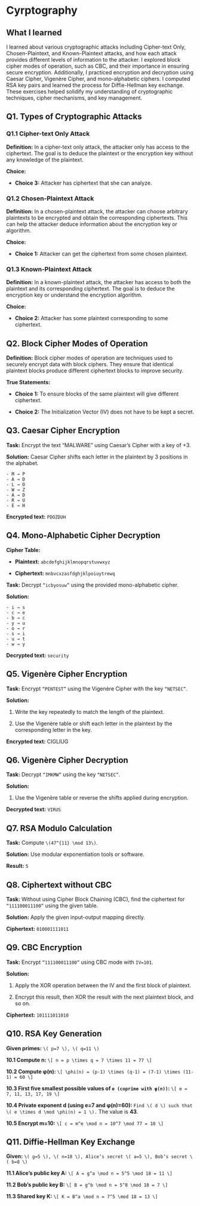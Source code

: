 # Cyrptography

## What I learned

I learned about various cryptographic attacks including Cipher-text Only, Chosen-Plaintext, and Known-Plaintext attacks, and how each attack provides different levels of information to the attacker. I explored block cipher modes of operation, such as CBC, and their importance in ensuring secure encryption. Additionally, I practiced encryption and decryption using Caesar Cipher, Vigenère Cipher, and mono-alphabetic ciphers. I computed RSA key pairs and learned the process for Diffie-Hellman key exchange. These exercises helped solidify my understanding of cryptographic techniques, cipher mechanisms, and key management.

## Q1. Types of Cryptographic Attacks

### Q1.1 Cipher-text Only Attack
**Definition:** In a cipher-text only attack, the attacker only has access to the ciphertext. The goal is to deduce the plaintext or the encryption key without any knowledge of the plaintext.

**Choice:**
- **Choice 3:** Attacker has ciphertext that she can analyze.

### Q1.2 Chosen-Plaintext Attack
**Definition:** In a chosen-plaintext attack, the attacker can choose arbitrary plaintexts to be encrypted and obtain the corresponding ciphertexts. This can help the attacker deduce information about the encryption key or algorithm.

**Choice:**
- **Choice 1:** Attacker can get the ciphertext from some chosen plaintext.

### Q1.3 Known-Plaintext Attack
**Definition:** In a known-plaintext attack, the attacker has access to both the plaintext and its corresponding ciphertext. The goal is to deduce the encryption key or understand the encryption algorithm.

**Choice:**
- **Choice 2:** Attacker has some plaintext corresponding to some ciphertext.

## Q2. Block Cipher Modes of Operation
**Definition:** Block cipher modes of operation are techniques used to securely encrypt data with block ciphers. They ensure that identical plaintext blocks produce different ciphertext blocks to improve security.

**True Statements:**

- **Choice 1:** To ensure blocks of the same plaintext will give different ciphertext.

- **Choice 2:** The Initialization Vector (IV) does not have to be kept a secret.

## Q3. Caesar Cipher Encryption

**Task:** Encrypt the text “MALWARE” using Caesar’s Cipher with a key of +3.

**Solution:** Caesar Cipher shifts each letter in the plaintext by 3 positions in the alphabet.
```
- M → P
- A → D
- L → O
- W → Z
- A → D
- R → U
- E → H
```
**Encrypted text:** `PDOZDUH`

## Q4. Mono-Alphabetic Cipher Decryption

**Cipher Table:**

- **Plaintext:** `abcdefghijklmnopqrstuvwxyz`

- **Ciphertext:** `mnbvcxzasfdghjklpoiuytrewq`

**Task:** Decrypt `“icbyosuw”` using the provided mono-alphabetic cipher.

**Solution:**
```
- i → s
- c → e
- b → c
- y → u
- o → r
- s → i
- u → t
- w → y
```
**Decrypted text:** `security`

## Q5. Vigenère Cipher Encryption
**Task:** Encrypt `“PENTEST”` using the Vigenère Cipher with the key `“NETSEC”`.

**Solution:**

1. Write the key repeatedly to match the length of the plaintext.

2. Use the Vigenère table or shift each letter in the plaintext by the corresponding letter in the key.

**Encrypted text:** CIGLIUG

## Q6. Vigenère Cipher Decryption
**Task:** Decrypt `“IMKMW”` using the key `“NETSEC”`.

**Solution:**
1. Use the Vigenère table or reverse the shifts applied during encryption.

**Decrypted text:** `VIRUS`

## Q7. RSA Modulo Calculation
**Task:** Compute `\(47^{11} \mod 13\)`.

**Solution:** Use modular exponentiation tools or software.

**Result:** `5`

## Q8. Ciphertext without CBC
**Task:** Without using Cipher Block Chaining (CBC), find the ciphertext for `“111100011100”` using the given table.

**Solution:** Apply the given input-output mapping directly.

**Ciphertext:** `010001111011`

## Q9. CBC Encryption
**Task:** Encrypt `“111100011100”` using CBC mode with `IV=101`.

**Solution:**
1. Apply the XOR operation between the IV and the first block of plaintext.

2. Encrypt this result, then XOR the result with the next plaintext block, and so on.

**Ciphertext:** `101111011010`

## Q10. RSA Key Generation
**Given primes:** `\( p=7 \), \( q=11 \)`

**10.1 Compute n:**
`\[ n = p \times q = 7 \times 11 = 77 \]`

**10.2 Compute φ(n):**
`\[ \phi(n) = (p-1) \times (q-1) = (7-1) \times (11-1) = 60 \]`

**10.3 First five smallest possible values of `e (coprime with φ(n))`:**
`\[ e = 7, 11, 13, 17, 19 \]`

**10.4 Private exponent d (using e=7 and φ(n)=60):** `Find \( d \) such that \( e \times d \mod \phi(n) = 1 \).` The value is **43**.

**10.5 Encrypt m=10:**
`\[ c = m^e \mod n = 10^7 \mod 77 = 10 \]`

## Q11. Diffie-Hellman Key Exchange
**Given:** `\( g=5 \), \( n=18 \), Alice’s secret \( a=5 \), Bob’s secret \( b=8 \)`

**11.1 Alice’s public key A:**
`\[ A = g^a \mod n = 5^5 \mod 18 = 11 \]`

**11.2 Bob’s public key B:**
`\[ B = g^b \mod n = 5^8 \mod 18 = 7 \]`

**11.3 Shared key K:**
`\[ K = B^a \mod n = 7^5 \mod 18 = 13 \]`
